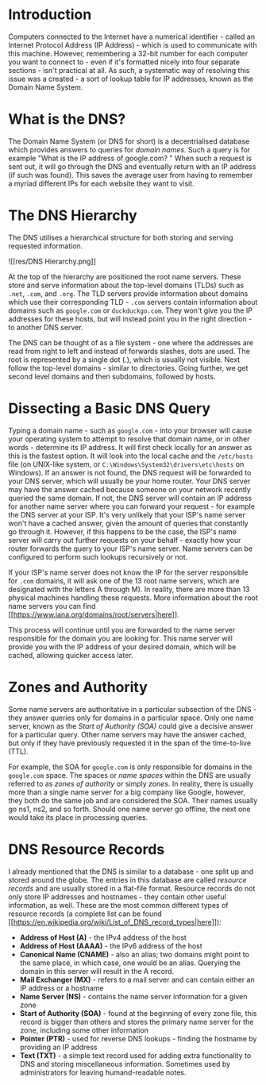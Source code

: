 # Introduction

Computers connected to the Internet have a numerical identifier - called an Internet Protocol Address (IP Address) - which is used to communicate with this machine. However, remembering a 32-bit number for each computer you want to connect to - even if it's formatted nicely into four separate sections - isn't practical at all. As such, a systematic way of resolving this issue was a created - a sort of lookup table for IP addresses, known as the Domain Name System.

# What is the DNS?

The Domain Name System (or DNS for short) is a decentrialised database which provides answers to queries for *domain names*. Such a query is for example "What is the IP address of google.com? " When such a request is sent out, it will go through the DNS and eventually return with an IP address (if such was found). This saves the average user from having to remember a myriad different IPs for each website they want to visit.

# The DNS Hierarchy
The DNS utilises a hierarchical structure for both storing and serving requested information.

![[res/DNS Hierarchy.png]]

At the top of the hierarchy are positioned the root name servers. These store and serve information about the top-level domains (TLDs) such as `.net`, `.com`, and `.org`. The TLD servers provide information about domains which use their corresponding TLD - `.com` servers contain information about domains such as `google.com` or `duckduckgo.com`. They won't give you the IP addresses for these hosts, but will instead point you in the right direction - to another DNS server. 

The DNS can be thought of as a file system - one where the addresses are read from right to left and instead of forwards slashes, dots are used. The root is represented by a single dot (.), which is usually not visible. Next follow the top-level domains - similar to directories. Going further, we get second level domains and then subdomains, followed by hosts.

# Dissecting a Basic DNS Query

Typing a domain name - such as `google.com` - into your browser will cause your operating system to attempt to resolve that domain name, or in other words - determine its IP address. It will first check locally for an answer as this is the fastest option. It will look into the local cache and the `/etc/hosts` file (on UNIX-like system, or `C:\Windows\System32\drivers\etc\hosts` on Windows). If an answer is not found, the DNS request will be forwarded to your DNS server, which will usually be your home router. Your DNS server may have the answer cached because someone on your network recently queried the same domain. If not, the DNS server will contain an IP address for another name server where you can forward your request - for example the DNS server at your ISP. It's very unlikely that your ISP's name server won't have a cached answer, given the amount of queries that constantly go through it. However, if this happens to be the case, the ISP's name server will carry out further requests on your behalf - exactly how your router forwards the query to your ISP's name server. Name servers can be configured to perform such lookups recursively or not. 

If your ISP's name server does not know the IP for the server responsible for `.com` domains, it will ask one of the 13 root name servers, which are designated with the letters A through M). In reality, there are more than 13 physical machines handling these requests. More information about the root name servers you can find [[https://www.iana.org/domains/root/servers|here]].

This process will continue until you are forwarded to the name server responsible for the domain you are looking for. This name server will provide you with the IP address of your desired domain, which will be cached, allowing quicker access later.

# Zones and Authority

Some name servers are authoritative in a particular subsection of the DNS - they answer queries only for domains in a particular space. Only one name server, known as the *Start of Authority (SOA)* could give a decisive answer for a particular query. Other name servers may have the answer cached, but only if they have previously requested it in the span of the time-to-live (TTL).

For example, the SOA for `google.com` is only responsible for domains in the `google.com` space. The spaces or *name spaces* within the DNS are usually referred to as *zones of authority* or simply *zones*.
In reality, there is usually more than a single name server for a big company like Google, however, they both do the same job and are considered the SOA. Their names usually go ns1, ns2, and so forth. Should one name server go offline, the next one would take its place in processing queries.

# DNS Resource Records
I already mentioned that the DNS is similar to a database - one split up and stored around the globe. The entries in this database are called *resource records* and are usually stored in a flat-file format. Resource records do not only store IP addresses and hostnames - they contain other useful information, as well. These are the most common different types of resource records (a complete list can be found [[https://en.wikipedia.org/wiki/List_of_DNS_record_types|here]]):
- **Address of Host (A)** - the IPv4 address of the host
- **Address of Host (AAAA)** - the IPv6 address of the host
- **Canonical Name (CNAME)** - also an alias; two domains might point to the same place, in which case, one would be an alias. Querying the domain in this server will result in the A record.
- **Mail Exchanger (MX)** - refers to a mail server and can contain either an IP address or a hostname
- **Name Server (NS)** - contains the name server information for a given zone
- **Start of Authority (SOA)** - found at the beginning of every zone file, this record is bigger than others and stores the primary name server for the zone, including some other information
- **Pointer (PTR)** - used for reverse DNS lookups - finding the hostname by providing an IP address
- **Text (TXT)** - a simple text record used for adding extra functionality to DNS and storing miscellaneous information. Sometimes used by administrators for leaving humand-readable notes.